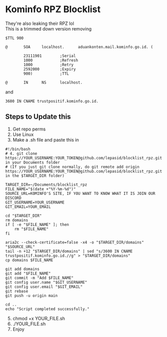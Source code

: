 # Kominfo RPZ Blocklist
They're also leaking their RPZ lol  
This is a trimmed down version removing
```
$TTL 900

@       SOA     localhost.      aduankonten.mail.kominfo.go.id. (

        23111901        ;Serial
        1000            ;Refresh
        1000            ;Retry
        2592000         ;Expiry
        900)            ;TTL

@       IN      NS      localhost.
```
and
```
3600 IN CNAME trustpositif.kominfo.go.id.
```
## Steps to Update this
1. Get repo perms
2. Use Linux
3. Make a .sh file and paste this in
```
#!/bin/bash
# 4. git clone https://YOUR_USERNAME:YOUR_TOKEN@github.com/lepasid/blocklist_rpz.git in your Documents folder
# (If you just git clone normally, do git remote add origin https://YOUR_USERNAME:YOUR_TOKEN@github.com/lepasid/blocklist_rpz.git in the $TARGET_DIR folder)

TARGET_DIR=~/Documents/blocklist_rpz
FILE_NAME="$(date +"%Y-%m-%d")"
SOURCE_URL=KOMINFO'S SITE, IF YOU WANT TO KNOW WHAT IT IS JOIN OUR DISCORD
GIT_USERNAME=YOUR_USERNAME
GIT_EMAIL=YOUR_EMAIL

cd "$TARGET_DIR"
rm domains
if [ -e "$FILE_NAME" ]; then
    rm "$FILE_NAME"
fi

aria2c --check-certificate=false -x4 -o "$TARGET_DIR/domains" "$SOURCE_URL"
tail -n +12 "$TARGET_DIR/domains" | sed "s/3600 IN CNAME trustpositif.kominfo.go.id.//g" > "$TARGET_DIR/domains"
cp domains $FILE_NAME

git add domains
git add "$FILE_NAME"
git commit -m "Add $FILE_NAME"
git config user.name "$GIT_USERNAME"
git config user.email "$GIT_EMAIL"
git rebase
git push -u origin main

cd ..
echo "Script completed successfully."
```
5. chmod +x YOUR_FILE.sh
7. ./YOUR_FILE.sh
7. Enjoy
